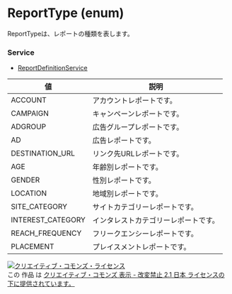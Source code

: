 # ReportType (enum)
ReportTypeは、レポートの種類を表します。
### Service
+ [ReportDefinitionService](../services/ReportDefinitionService.md)

| 値 | 説明 | 
|---|---|
| ACCOUNT| アカウントレポートです。 |
| CAMPAIGN| キャンペーンレポートです。 |
| ADGROUP| 広告グループレポートです。 |
| AD| 広告レポートです。 |
| DESTINATION_URL| リンク先URLレポートです。 |
| AGE| 年齢別レポートです。 |
| GENDER| 性別レポートです。 |
| LOCATION| 地域別レポートです。 |
| SITE_CATEGORY| サイトカテゴリーレポートです。 |
| INTEREST_CATEGORY| インタレストカテゴリーレポートです。 |
| REACH_FREQUENCY| フリークエンシーレポートです。 |
| PLACEMENT| プレイスメントレポートです。 |
<a rel="license" href="http://creativecommons.org/licenses/by-nd/2.1/jp/"><img alt="クリエイティブ・コモンズ・ライセンス" style="border-width:0" src="https://i.creativecommons.org/l/by-nd/2.1/jp/88x31.png" /></a><br />この 作品 は <a rel="license" href="http://creativecommons.org/licenses/by-nd/2.1/jp/">クリエイティブ・コモンズ 表示 - 改変禁止 2.1 日本 ライセンスの下に提供されています。</a>
